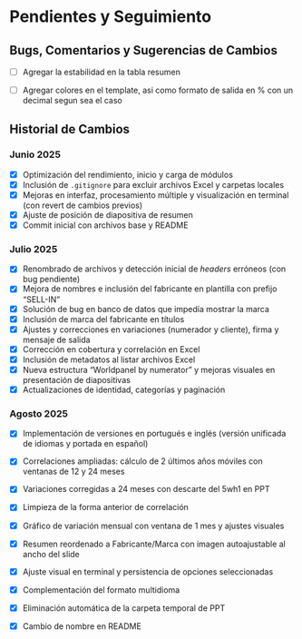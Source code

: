 # Pendientes y Seguimiento

## Bugs, Comentarios y Sugerencias de Cambios
- [ ] Agregar la estabilidad en la tabla resumen
- [ ] Agregar colores en el template, asi como formato de salida en % con un decimal segun sea el caso



## Historial de Cambios  

### Junio 2025  
- [x] Optimización del rendimiento, inicio y carga de módulos  
- [x] Inclusión de `.gitignore` para excluir archivos Excel y carpetas locales  
- [x] Mejoras en interfaz, procesamiento múltiple y visualización en terminal (con revert de cambios previos)  
- [x] Ajuste de posición de diapositiva de resumen  
- [x] Commit inicial con archivos base y README  

### Julio 2025  
- [x] Renombrado de archivos y detección inicial de *headers* erróneos (con bug pendiente)  
- [x] Mejora de nombres e inclusión del fabricante en plantilla con prefijo “SELL-IN”  
- [x] Solución de bug en banco de datos que impedía mostrar la marca  
- [x] Inclusión de marca del fabricante en títulos  
- [x] Ajustes y correcciones en variaciones (numerador y cliente), firma y mensaje de salida  
- [x] Corrección en cobertura y correlación en Excel  
- [x] Inclusión de metadatos al listar archivos Excel  
- [x] Nueva estructura “Worldpanel by numerator” y mejoras visuales en presentación de diapositivas  
- [x] Actualizaciones de identidad, categorías y paginación  

### Agosto 2025  
- [x] Implementación de versiones en portugués e inglés (versión unificada de idiomas y portada en español)  
- [x] Correlaciones ampliadas: cálculo de 2 últimos años móviles con ventanas de 12 y 24 meses  
- [x] Variaciones corregidas a 24 meses con descarte del 5wh1 en PPT  
- [x] Limpieza de la forma anterior de correlación  
- [x] Gráfico de variación mensual con ventana de 1 mes y ajustes visuales  
- [x] Resumen reordenado a Fabricante/Marca con imagen autoajustable al ancho del slide  
- [x] Ajuste visual en terminal y persistencia de opciones seleccionadas  
- [x] Complementación del formato multidioma  
- [x] Eliminación automática de la carpeta temporal de PPT  
- [x] Cambio de nombre en README  


